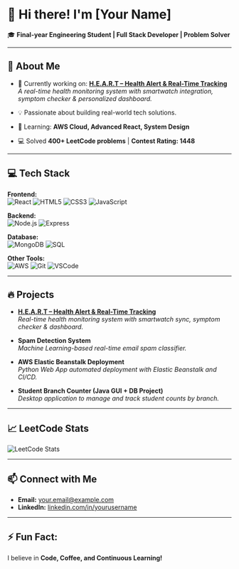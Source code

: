 # 👋 Hi there! I'm [Your Name]

🎓 **Final-year Engineering Student | Full Stack Developer | Problem Solver**

---

## 🚀 About Me

- 🔭 Currently working on: [**H.E.A.R.T – Health Alert & Real-Time Tracking**](https://github.com/yourusername/HEART-Project)  
  _A real-time health monitoring system with smartwatch integration, symptom checker & personalized dashboard._

- 💡 Passionate about building real-world tech solutions.
- 🌱 Learning: **AWS Cloud, Advanced React, System Design**
- 💻 Solved **400+ LeetCode problems** | **Contest Rating: 1448**

---

## 💻 Tech Stack

**Frontend:**  
![React](https://img.shields.io/badge/-React-61DAFB?logo=react&logoColor=white) ![HTML5](https://img.shields.io/badge/-HTML5-E34F26?logo=html5&logoColor=white) ![CSS3](https://img.shields.io/badge/-CSS3-1572B6?logo=css3&logoColor=white) ![JavaScript](https://img.shields.io/badge/-JavaScript-F7DF1E?logo=javascript&logoColor=black)

**Backend:**  
![Node.js](https://img.shields.io/badge/-Node.js-339933?logo=node.js&logoColor=white) ![Express](https://img.shields.io/badge/-Express-000000?logo=express&logoColor=white)

**Database:**  
![MongoDB](https://img.shields.io/badge/-MongoDB-47A248?logo=mongodb&logoColor=white) ![SQL](https://img.shields.io/badge/-SQL-4479A1?logo=postgresql&logoColor=white)

**Other Tools:**  
![AWS](https://img.shields.io/badge/-AWS-FF9900?logo=amazonaws&logoColor=white) ![Git](https://img.shields.io/badge/-Git-F05032?logo=git&logoColor=white) ![VSCode](https://img.shields.io/badge/-VSCode-007ACC?logo=visual-studio-code&logoColor=white)

---

## 🔥 Projects

- [**H.E.A.R.T – Health Alert & Real-Time Tracking**](https://github.com/yourusername/HEART-Project)  
  _Real-time health monitoring system with smartwatch sync, symptom checker & dashboard._

- **Spam Detection System**  
  _Machine Learning-based real-time email spam classifier._

- **AWS Elastic Beanstalk Deployment**  
  _Python Web App automated deployment with Elastic Beanstalk and CI/CD._

- **Student Branch Counter (Java GUI + DB Project)**  
  _Desktop application to manage and track student counts by branch._

---

## 📈 LeetCode Stats

![LeetCode Stats](https://leetcard.jacoblin.cool/yourLeetCodeUsername?theme=dark&font=Consolas)

---

## 📫 Connect with Me

- **Email:** [your.email@example.com](mailto:your.email@example.com)  
- **LinkedIn:** [linkedin.com/in/yourusername](https://linkedin.com/in/yourusername)

---

## ⚡ Fun Fact:

I believe in **Code, Coffee, and Continuous Learning!**
